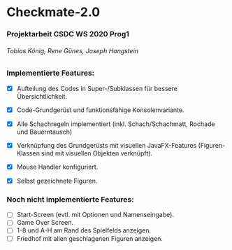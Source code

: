 # Checkmate-2.0
### Projektarbeit CSDC WS 2020 Prog1
###### Tobias König, Rene Günes, Joseph Hangstein


### Implementierte Features:
- [x] Aufteilung des Codes in Super-/Subklassen für bessere Übersichtlichkeit.
- [x] Code-Grundgerüst und funktionsfähige Konsolenvariante.
- [x] Alle Schachregeln implementiert (inkl. Schach/Schachmatt, Rochade und Bauerntausch)
- [x] Verknüpfung des Grundgerüsts mit visuellen JavaFX-Features (Figuren-Klassen sind mit visuellen Objekten verknüpft).
- [x] Mouse Handler konfiguriert.
- [x] Selbst gezeichnete Figuren.


### Noch nicht implementierte Features:
- [ ] Start-Screen (evtl. mit Optionen und Namenseingabe).
- [ ] Game Over Screen.
- [ ] 1-8 und A-H am Rand des Spielfelds anzeigen.
- [ ] Friedhof mit allen geschlagenen Figuren anzeigen.
